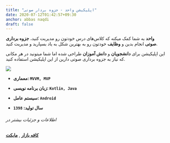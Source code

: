 ```yaml
---
title: "اپلیکیشن واحد - جزوه بردار صوتی"
date: 2020-07-12T01:42:57+09:30
anchor: abbas naqdi
draft: false
---
```


**واحد** به شما کمک میکنه که کلاس‌های درس خودتون رو مدیریت کنید، **جزوه برداری صوتی** انجام بدین و **وظایف** خودتون رو به بهترین شکل به یاد بسپارید و مدیریت کنید.

این اپلیکیشن برای **دانشجویان** و **دانش آموزان** طراحی شده اما شما میتونید در هر مکانی که نیاز به جزوه برداری صوتی دارین از این اپلیکیشن استفاده کنید.



![](../images/student_screenshot.png)



- **معماری: `MVVM, MVP`**

- **زبان برنامه نویسی: `Kotlin, Java`**

- **سیستم عامل: `Android`**

- **سال تولید: `1398`**



###### اطلاعات و جزئیات بیشتر در

[**کافه بازار**](https://cafebazaar.ir/app/com.naqdi.student) , [**مایکت**](https://cafebazaar.ir/app/com.naqdi.student)


